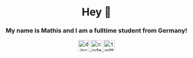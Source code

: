 <h1 align="center">Hey 👋</h1>

<h3 align="center">My name is Mathis and I am a fulltime student from Germany!</h3>

<div align="center">
  <a href="https://discord.com/users/289845084273246219" target="_blank">
    <img src="https://img.shields.io/static/v1?message=Discord&logo=discord&label=&color=7289DA&logoColor=white&labelColor=&style=flat" height="30" alt="discord logo"  />
  </a>
  <a href="https://codepen.io/mettede" target="_blank">
    <img src="https://img.shields.io/static/v1?message=Codepen&logo=codepen&label=&color=000000&logoColor=white&labelColor=&style=flat" height="30" alt="codepen logo"  />
  </a>
  <a href="https://twitter.com/MetteDEV" target="_blank">
    <img src="https://img.shields.io/static/v1?message=Twitter&logo=twitter&label=&color=1DA1F2&logoColor=white&labelColor=&style=flat" height="30" alt="twitter logo"  />
  </a>
</div>
